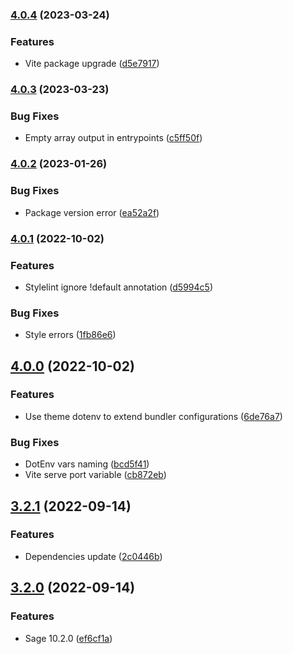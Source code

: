 ### [4.0.4](https://github.com/ravorona/sage/compare/4.0.3...4.0.4) (2023-03-24)


### Features

* Vite package upgrade ([d5e7917](https://github.com/ravorona/sage/commit/d5e7917a2367125aae9b5e53b8cb094bb24e0fd8))

### [4.0.3](https://github.com/ravorona/sage/compare/4.0.2...4.0.3) (2023-03-23)


### Bug Fixes

* Empty array output in entrypoints ([c5ff50f](https://github.com/ravorona/sage/commit/c5ff50f6009d4e7a2847f1f5ddb57434a1cd708d))

### [4.0.2](https://github.com/ravorona/sage/compare/4.0.1...4.0.2) (2023-01-26)


### Bug Fixes

* Package version error ([ea52a2f](https://github.com/ravorona/sage/commit/ea52a2f525b1e48c1b21006a8fbb2144bbd2ba46))

### [4.0.1](https://github.com/ravorona/sage/compare/4.0.0...4.0.1) (2022-10-02)


### Features

* Stylelint ignore !default annotation ([d5994c5](https://github.com/ravorona/sage/commit/d5994c503f00c28ee2f5acaa464eff7ed4832035))


### Bug Fixes

* Style errors ([1fb86e6](https://github.com/ravorona/sage/commit/1fb86e68e5799fe1ebd38b6530e6aa246a1e9264))

## [4.0.0](https://github.com/ravorona/sage/compare/3.2.1...4.0.0) (2022-10-02)


### Features

*  Use theme dotenv to extend bundler configurations ([6de76a7](https://github.com/ravorona/sage/commit/6de76a7ca9c7243eb2ad2372b5726f0d718ef94c))


### Bug Fixes

* DotEnv vars naming ([bcd5f41](https://github.com/ravorona/sage/commit/bcd5f41228aa57201755d58260cb66dfeac1a299))
* Vite serve port variable ([cb872eb](https://github.com/ravorona/sage/commit/cb872eb98749a47523e5bbb3c1472ef6e36a06f4))

## [3.2.1](https://github.com/ravorona/sage/compare/3.2.0...3.2.1) (2022-09-14)


### Features

* Dependencies update ([2c0446b](https://github.com/ravorona/sage/commit/2c0446bfa77048c498c47a211d7451d6d5370bd8))

## [3.2.0](https://github.com/ravorona/sage/compare/3.1.1...3.2.0) (2022-09-14)


### Features

* Sage 10.2.0 ([ef6cf1a](https://github.com/ravorona/sage/commit/ef6cf1ac8630a56d62ab59bd899d50dce94b6711))

